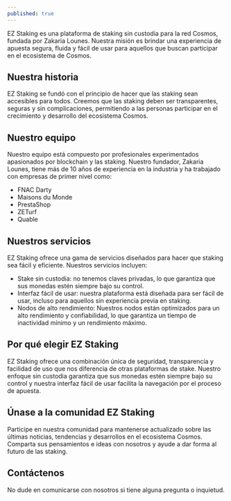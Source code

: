 ```yaml
---
published: true
---
```


EZ Staking es una plataforma de staking sin custodia para la red Cosmos, fundada por Zakaria Lounes. Nuestra misión es brindar una experiencia de apuesta segura, fluida y fácil de usar para aquellos que buscan participar en el ecosistema de Cosmos.

## **Nuestra historia**

EZ Staking se fundó con el principio de hacer que las staking sean accesibles para todos. Creemos que las staking deben ser transparentes, seguras y sin complicaciones, permitiendo a las personas participar en el crecimiento y desarrollo del ecosistema Cosmos.

## **Nuestro equipo**

Nuestro equipo está compuesto por profesionales experimentados apasionados por blockchain y las staking. Nuestro fundador, Zakaria Lounes, tiene más de 10 años de experiencia en la industria y ha trabajado con empresas de primer nivel como:

* FNAC Darty
* Maisons du Monde
* PrestaShop
* ZETurf
* Quable

## **Nuestros servicios**

EZ Staking ofrece una gama de servicios diseñados para hacer que staking sea fácil y eficiente. Nuestros servicios incluyen:

* Stake sin custodia: no tenemos claves privadas, lo que garantiza que sus monedas estén siempre bajo su control.
* Interfaz fácil de usar: nuestra plataforma está diseñada para ser fácil de usar, incluso para aquellos sin experiencia previa en staking.
* Nodos de alto rendimiento: Nuestros nodos están optimizados para un alto rendimiento y confiabilidad, lo que garantiza un tiempo de inactividad mínimo y un rendimiento máximo.

## **Por qué elegir EZ Staking**

EZ Staking ofrece una combinación única de seguridad, transparencia y facilidad de uso que nos diferencia de otras plataformas de stake. Nuestro enfoque sin custodia garantiza que sus monedas estén siempre bajo su control y nuestra interfaz fácil de usar facilita la navegación por el proceso de apuesta.

## **Únase a la comunidad EZ Staking**

Participe en nuestra comunidad para mantenerse actualizado sobre las últimas noticias, tendencias y desarrollos en el ecosistema Cosmos. Comparta sus pensamientos e ideas con nosotros y ayude a dar forma al futuro de las staking.

## **Contáctenos**

No dude en comunicarse con nosotros si tiene alguna pregunta o inquietud.
